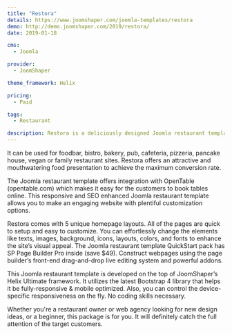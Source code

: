 ```yaml
---
title: "Restora"
details: https://www.joomshaper.com/joomla-templates/restora
demo: http://demo.joomshaper.com/2019/restora/
date: 2019-01-18

cms: 
  - Joomla

provider:
  - JoomShaper

theme_framework: Helix

pricing:
  - Paid

tags:
  - Restaurant

description: Restora is a deliciously designed Joomla restaurant template built for all types of restaurants and food-related businesses to launch a website quickly.
---
```


It can be used for foodbar, bistro, bakery, pub, cafeteria, pizzeria, pancake house, vegan or family restaurant sites. Restora offers an attractive and mouthwatering food presentation to achieve the maximum conversion rate.

The Joomla restaurant template offers integration with OpenTable (opentable.com) which makes it easy for the customers to book tables online. This responsive and SEO enhanced Joomla restaurant template allows you to make an engaging website with plentiful customization options.

Restora comes with 5 unique homepage layouts. All of the pages are quick to setup and easy to customize. You can effortlessly change the elements like texts, images, background, icons, layouts, colors, and fonts to enhance the site’s visual appeal. The Joomla restaurant template QuickStart pack has SP Page Builder Pro inside (save $49). Construct webpages using the page builder’s front-end drag-and-drop live editing system and powerful addons.

This Joomla restaurant template is developed on the top of JoomShaper’s Helix Ultimate framework. It utilizes the latest Bootstrap 4 library that helps it be fully-responsive & mobile optimized. Also, you can control the device-specific responsiveness on the fly. No coding skills necessary.

Whether you're a restaurant owner or web agency looking for new design ideas, or a beginner, this package is for you. It will definitely catch the full attention of the target customers.
